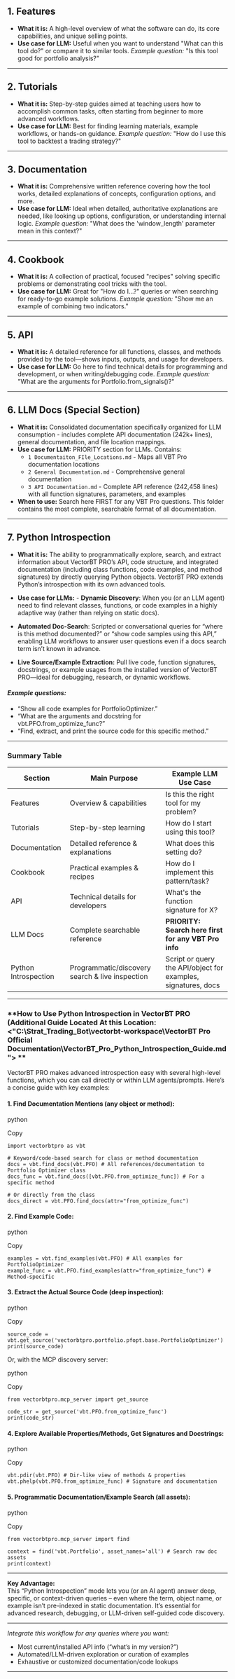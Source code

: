## 1\. **Features**

-   **What it is:** A high-level overview of what the software can do, its core capabilities, and unique selling points.
-   **Use case for LLM:** Useful when you want to understand "What can this tool do?" or compare it to similar tools. _Example question:_ "Is this tool good for portfolio analysis?"

---

## 2\. **Tutorials**

-   **What it is:** Step-by-step guides aimed at teaching users how to accomplish common tasks, often starting from beginner to more advanced workflows.
-   **Use case for LLM:** Best for finding learning materials, example workflows, or hands-on guidance. _Example question:_ "How do I use this tool to backtest a trading strategy?"

---

## 3\. **Documentation**

-   **What it is:** Comprehensive written reference covering how the tool works, detailed explanations of concepts, configuration options, and more.
-   **Use case for LLM:** Ideal when detailed, authoritative explanations are needed, like looking up options, configuration, or understanding internal logic. _Example question:_ "What does the 'window\_length' parameter mean in this context?"

---

## 4\. **Cookbook**

-   **What it is:** A collection of practical, focused "recipes" solving specific problems or demonstrating cool tricks with the tool.
-   **Use case for LLM:** Great for "How do I…?" queries or when searching for ready-to-go example solutions. _Example question:_ "Show me an example of combining two indicators."

---

## 5\. **API**

-   **What it is:** A detailed reference for all functions, classes, and methods provided by the tool—shows inputs, outputs, and usage for developers.
-   **Use case for LLM:** Go here to find technical details for programming and development, or when writing/debugging code. _Example question:_ "What are the arguments for Portfolio.from\_signals()?"

---

## 6\. **LLM Docs** (Special Section)

-   **What it is:** Consolidated documentation specifically organized for LLM consumption - includes complete API documentation (242k+ lines), general documentation, and file location mappings.
-   **Use case for LLM:** PRIORITY section for LLMs. Contains:
    - `1 Documentaiton_FIle_Locations.md` - Maps all VBT Pro documentation locations
    - `2 General Documentation.md` - Comprehensive general documentation
    - `3 API Documentation.md` - Complete API reference (242,458 lines) with all function signatures, parameters, and examples
-   **When to use:** Search here FIRST for any VBT Pro questions. This folder contains the most complete, searchable format of all documentation.

---

## 7\. **Python Introspection**

-   **What it is:** The ability to programmatically explore, search, and extract information about VectorBT PRO’s API, code structure, and integrated documentation (including class functions, code examples, and method signatures) by directly querying Python objects. VectorBT PRO extends Python’s introspection with its own advanced tools.
    
-   **Use case for LLMs:** - **Dynamic Discovery**: When you (or an LLM agent) need to find relevant classes, functions, or code examples in a highly adaptive way (rather than relying on static docs).
    
-   **Automated Doc-Search**: Scripted or conversational queries for “where is this method documented?” or “show code samples using this API,” enabling LLM workflows to answer user questions even if a docs search term isn’t known in advance.
    
-   **Live Source/Example Extraction:** Pull live code, function signatures, docstrings, or example usages from the installed version of VectorBT PRO—ideal for debugging, research, or dynamic workflows.
    

#### _Example questions:_

-   “Show all code examples for PortfolioOptimizer.”
-   “What are the arguments and docstring for vbt.PFO.from\_optimize\_func?”
-   “Find, extract, and print the source code for this specific method.”

---

### **Summary Table**

| Section | Main Purpose | Example LLM Use Case |
|----------------------|-----------------------------------------------|---------------------------------------------------------------|
| Features | Overview & capabilities | Is this the right tool for my problem? |
| Tutorials | Step-by-step learning | How do I start using this tool? |
| Documentation | Detailed reference & explanations | What does this setting do? |
| Cookbook | Practical examples & recipes | How do I implement this pattern/task? |
| API | Technical details for developers | What's the function signature for X? |
| LLM Docs | Complete searchable reference | **PRIORITY: Search here first for any VBT Pro info** |
| Python Introspection | Programmatic/discovery search & live inspection| Script or query the API/object for examples, signatures, docs |


---

### **How to Use Python Introspection in VectorBT PRO (Additional Guide Located At this Location: <"C:\Strat_Trading_Bot\vectorbt-workspace\VectorBT Pro Official Documentation\VectorBT_Pro_Python_Introspection_Guide.md"> **

VectorBT PRO makes advanced introspection easy with several high-level functions, which you can call directly or within LLM agents/prompts. Here’s a concise guide with key examples:

#### 1\. **Find Documentation Mentions (any object or method):**

python

Copy

```
import vectorbtpro as vbt

# Keyword/code-based search for class or method documentation
docs = vbt.find_docs(vbt.PFO) # All references/documentation to Portfolio Optimizer class
docs_func = vbt.find_docs([vbt.PFO.from_optimize_func]) # For a specific method

# Or directly from the class
docs_direct = vbt.PFO.find_docs(attr="from_optimize_func")
```

#### 2\. **Find Example Code:**

python

Copy

```
examples = vbt.find_examples(vbt.PFO) # All examples for PortfolioOptimizer
example_func = vbt.PFO.find_examples(attr="from_optimize_func") # Method-specific
```

#### 3\. **Extract the Actual Source Code (deep inspection):**

python

Copy

```
source_code = vbt.get_source('vectorbtpro.portfolio.pfopt.base.PortfolioOptimizer')
print(source_code)
```

Or, with the MCP discovery server:

python

Copy

```
from vectorbtpro.mcp_server import get_source

code_str = get_source('vbt.PFO.from_optimize_func')
print(code_str)
```

#### 4\. **Explore Available Properties/Methods, Get Signatures and Docstrings:**

python

Copy

```
vbt.pdir(vbt.PFO) # Dir-like view of methods & properties
vbt.phelp(vbt.PFO.from_optimize_func) # Signature and documentation
```

#### 5\. **Programmatic Documentation/Example Search (all assets):**

python

Copy

```
from vectorbtpro.mcp_server import find

context = find('vbt.Portfolio', asset_names='all') # Search raw doc assets
print(context)
```

---

**Key Advantage:**  
This “Python Introspection” mode lets you (or an AI agent) answer deep, specific, or context-driven queries – even where the term, object name, or example isn’t pre-indexed in static documentation. It’s essential for advanced research, debugging, or LLM-driven self-guided code discovery.

---

_Integrate this workflow for any queries where you want:_

-   Most current/installed API info (“what’s in my version?”)
-   Automated/LLM-driven exploration or curation of examples
-   Exhaustive or customized documentation/code lookups

---

